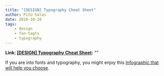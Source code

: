 ```yaml
---
title: "[DESIGN] Typography Cheat Sheet"
author: Pito Salas
date: 2010-10-28
tags:
    - design
    - fon-tagts
    - typography
---
```


**Link: [[DESIGN] Typography Cheat Sheet](None):** ""

If you are into fonts and typography, you might enjoy this [Infographic that
will help you
choose](<http://inspirationlab.files.wordpress.com/2010/04/infographiclarge_v2.png>
"Infographic that will help you choose").


